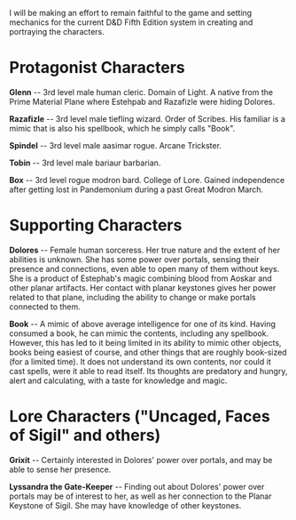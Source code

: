 I will be making an effort to remain faithful to the game and setting mechanics for the current D&D Fifth Edition system in creating and portraying the characters.  

# Protagonist Characters
**Glenn** -- 3rd level male human cleric.  Domain of Light.  A native from the Prime Material Plane where Estehpab and Razafizle were hiding Dolores.

**Razafizle** -- 3rd level male tiefling wizard.  Order of Scribes.  His familiar is a mimic that is also his spellbook, which he simply calls "Book".

**Spindel** -- 3rd level male aasimar rogue.  Arcane Trickster.  

**Tobin** -- 3rd level male bariaur barbarian.  

**Box** -- 3rd level rogue modron bard.  College of Lore.  Gained independence after getting lost in Pandemonium during a past Great Modron March.

# Supporting Characters
**Dolores** -- Female human sorceress.  Her true nature and the extent of her abilities is unknown.  She has some power over portals, sensing their presence and connections, even able to open many of them without keys.  She is a product of Estephab's magic combining blood from Aoskar and other planar artifacts.  Her contact with planar keystones gives her power related to that plane, including the ability to change or make portals connected to them.

**Book** -- A mimic of above average intelligence for one of its kind.  Having consumed a book, he can mimic the contents, including any spellbook.  However, this has led to it being limited in its ability to mimic other objects, books being easiest of course, and other things that are roughly book-sized (for a limited time).  It does not understand its own contents, nor could it cast spells, were it able to read itself.  Its thoughts are predatory and hungry, alert and calculating, with a taste for knowledge and magic.

# Lore Characters ("Uncaged, Faces of Sigil" and others)
**Grixit** -- Certainly interested in Dolores' power over portals, and may be able to sense her presence.

**Lyssandra the Gate-Keeper** -- Finding out about Dolores' power over portals may be of interest to her, as well as her connection to the Planar Keystone of Sigil.  She may have knowledge of other keystones.
